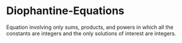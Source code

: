 # Diophantine-Equations
Equation involving only sums, products, and powers in which all the constants are integers and the only solutions of interest are integers.
